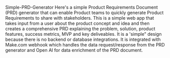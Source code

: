Simple-PRD-Generator
Here's a simple Product Requirements Document (PRD) generator that can enable Product teams to quickly generate Product Requirements to share with stakeholders. This is a simple web app that takes input from a user about the product concept and idea and then creates a comprehensive PRD explaining the problem, solution, product features, success metrics, MVP and key deliveables. It is a 'simple" design because there is no backend or database integrations. It is integrated with Make.com webhook which handles the data request/response from the PRD generator and Open AI for data enrichment of the PRD document.
